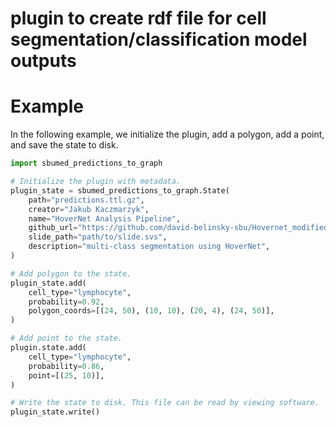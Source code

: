 # plugin to create rdf file for cell segmentation/classification model outputs

# Example

In the following example, we initialize the plugin, add a polygon, add a point,
and save the state to disk.

```python
import sbumed_predictions_to_graph

# Initialize the plugin with metadata.
plugin_state = sbumed_predictions_to_graph.State(
    path="predictions.ttl.gz",
    creator="Jakub Kaczmarzyk",
    name="HoverNet Analysis Pipeline",
    github_url="https://github.com/david-belinsky-sbu/Hovernet_modified/commit/6cd610a32472184d6fbf341cb24902c4180ca3e8",
    slide_path="path/to/slide.svs",
    description="multi-class segmentation using HoverNet",
)

# Add polygon to the state.
plugin_state.add(
    cell_type="lymphocyte",
    probability=0.92,
    polygon_coords=[(24, 50), (10, 10), (20, 4), (24, 50)],
)

# Add point to the state.
plugin.state.add(
    cell_type="lymphocyte",
    probability=0.86,
    point=[(25, 10)],
)

# Write the state to disk. This file can be read by viewing software.
plugin_state.write()
```
